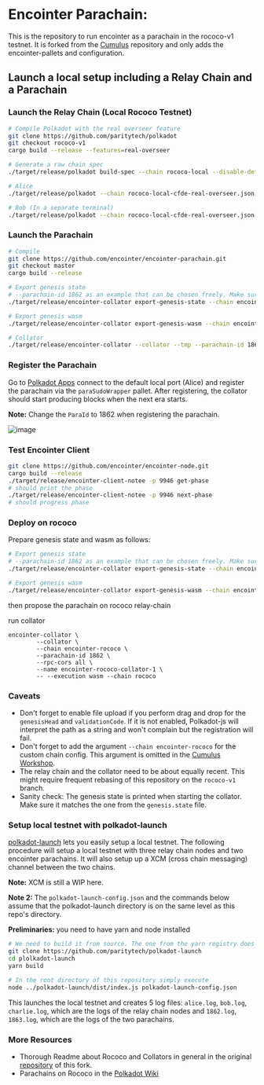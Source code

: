 # Encointer Parachain:

This is the repository to run encointer as a parachain in the rococo-v1 testnet. It is forked from the [Cumulus](https://github.com/paritytech/cumulus) repository and only adds the encointer-pallets and configuration.

## Launch a local setup including a Relay Chain and a Parachain

### Launch the Relay Chain (Local Rococo Testnet)

```bash
# Compile Polkadot with the real overseer feature
git clone https://github.com/paritytech/polkadot
git checkout rococo-v1
cargo build --release --features=real-overseer

# Generate a raw chain spec
./target/release/polkadot build-spec --chain rococo-local --disable-default-bootnode --raw > rococo-local-cfde-real-overseer.json

# Alice
./target/release/polkadot --chain rococo-local-cfde-real-overseer.json --alice --tmp

# Bob (In a separate terminal)
./target/release/polkadot --chain rococo-local-cfde-real-overseer.json --bob --tmp --port 30334
```

### Launch the Parachain

```bash
# Compile
git clone https://github.com/encointer/encointer-parachain.git
git checkout master
cargo build --release

# Export genesis state
# --parachain-id 1862 as an example that can be chosen freely. Make sure to everywhere use the same parachain id
./target/release/encointer-collator export-genesis-state --chain encointer-local --parachain-id 1862 > encointer-local-genesis.state

# Export genesis wasm
./target/release/encointer-collator export-genesis-wasm --chain encointer-local > encointer-local-genesis.wasm

# Collator
./target/release/encointer-collator --collator --tmp --parachain-id 1862 --chain encointer-local --port 40335 --ws-port 9946 -- --execution wasm --chain ../polkadot/rococo-local-cfde-real-overseer.json --port 30337 --ws-port 9981
```

### Register the Parachain
Go to [Polkadot Apps](https://polkadot.js.org/apps/) connect to the default local port (Alice) and register the parachain via the `paraSudoWrapper` pallet. After registering, the collator should start producing blocks when the next era starts.

**Note:** Change the `ParaId` to 1862 when registering the parachain.

![image](https://user-images.githubusercontent.com/2915325/99548884-1be13580-2987-11eb-9a8b-20be658d34f9.png)


### Test Encointer Client
```bash
git clone https://github.com/encointer/encointer-node.git
cargo build --release
./target/release/encointer-client-notee -p 9946 get-phase
# should print the phase
./target/release/encointer-client-notee -p 9946 next-phase
# should progress phase
```

### Deploy on rococo

Prepare genesis state and wasm as follows:

```bash
# Export genesis state
# --parachain-id 1862 as an example that can be chosen freely. Make sure to everywhere use the same parachain id
./target/release/encointer-collator export-genesis-state --chain encointer-rococo --parachain-id 1862 > encointer-rococo-genesis.state

# Export genesis wasm
./target/release/encointer-collator export-genesis-wasm --chain encointer-rococo > encointer-rococo-genesis.wasm

```
then propose the parachain on rococo relay-chain

run collator
```
encointer-collator \
        --collator \
        --chain encointer-rococo \
        --parachain-id 1862 \
        --rpc-cors all \
        --name encointer-rococo-collator-1 \
        -- --execution wasm --chain rococo 

```

### Caveats
* Don't forget to enable file upload if you perform drag and drop for the `genesisHead` and `validationCode`. If it is not enabled, Polkadot-js will interpret the path as a string and won't complain but the registration will fail.
* Don't forget to add the argument `--chain encointer-rococo` for the custom chain config. This argument is omitted in the [Cumulus Workshop](https://substrate.dev/cumulus-workshop/).
* The relay chain and the collator need to be about equally recent. This might require frequent rebasing of this repository on the `rococo-v1` branch.
* Sanity check: The genesis state is printed when starting the collator. Make sure it matches the one from the `genesis.state` file.

### Setup local testnet with polkadot-launch
[polkadot-launch](https://github.com/paritytech/polkadot-launch) lets you easily setup a local testnet. The following procedure will setup a local testnet with three relay chain nodes and two encointer parachains. It will also setup up a XCM (cross chain messaging) channel between the two chains.

**Note:** XCM is still a WIP here.

**Note 2:** The `polkadot-launch-config.json` and the commands below assume that the polkadot-launch directory is on the same level as this repo's directory.

**Preliminaries:** you need to have yarn and node installed

```bash
# We need to build it from source. The one from the yarn registry does not work with our code.
git clone https://github.com/paritytech/polkadot-launch
cd plolkadot-launch
yarn build

# In the root directory of this repository simply execute
node ../polkadot-launch/dist/index.js polkadot-launch-config.json
```

This launches the local testnet and creates 5 log files: `alice.log`, `bob.log`, `charlie.log`, which are the logs of the relay chain nodes and `1862.log`, `1863.log`, which are the logs of the two parachains. 

### More Resources
* Thorough Readme about Rococo and Collators in general in the original [repository](https://github.com/paritytech/cumulus) of this fork.
* Parachains on Rococo in the [Polkadot Wiki](https://wiki.polkadot.network/docs/en/build-parachains-rococo#rococo-v1-parachain-requirements)
